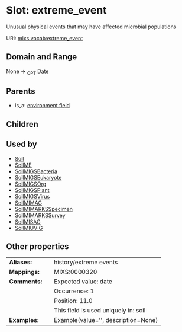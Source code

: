 
# Slot: extreme_event


Unusual physical events that may have affected microbial populations

URI: [mixs.vocab:extreme_event](https://w3id.org/mixs/vocab/extreme_event)


## Domain and Range

None ->  <sub>OPT</sub> [Date](types/Date.md)

## Parents

 *  is_a: [environment field](environment_field.md)

## Children


## Used by

 * [Soil](Soil.md)
 * [SoilME](SoilME.md)
 * [SoilMIGSBacteria](SoilMIGSBacteria.md)
 * [SoilMIGSEukaryote](SoilMIGSEukaryote.md)
 * [SoilMIGSOrg](SoilMIGSOrg.md)
 * [SoilMIGSPlant](SoilMIGSPlant.md)
 * [SoilMIGSVirus](SoilMIGSVirus.md)
 * [SoilMIMAG](SoilMIMAG.md)
 * [SoilMIMARKSSpecimen](SoilMIMARKSSpecimen.md)
 * [SoilMIMARKSSurvey](SoilMIMARKSSurvey.md)
 * [SoilMISAG](SoilMISAG.md)
 * [SoilMIUVIG](SoilMIUVIG.md)

## Other properties

|  |  |  |
| --- | --- | --- |
| **Aliases:** | | history/extreme events |
| **Mappings:** | | MIXS:0000320 |
| **Comments:** | | Expected value: date |
|  | | Occurrence: 1 |
|  | | Position: 11.0 |
|  | | This field is used uniquely in: soil |
| **Examples:** | | Example(value='', description=None) |

